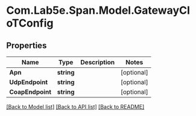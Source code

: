 # Com.Lab5e.Span.Model.GatewayCIoTConfig

## Properties

Name | Type | Description | Notes
------------ | ------------- | ------------- | -------------
**Apn** | **string** |  | [optional] 
**UdpEndpoint** | **string** |  | [optional] 
**CoapEndpoint** | **string** |  | [optional] 

[[Back to Model list]](../README.md#documentation-for-models) [[Back to API list]](../README.md#documentation-for-api-endpoints) [[Back to README]](../README.md)

